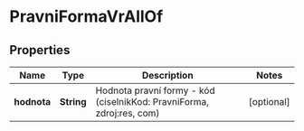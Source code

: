 

# PravniFormaVrAllOf


## Properties

| Name | Type | Description | Notes |
|------------ | ------------- | ------------- | -------------|
|**hodnota** | **String** | Hodnota pravní formy - kód (ciselnikKod: PravniForma, zdroj:res, com)  |  [optional] |



